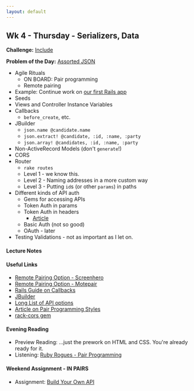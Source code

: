 ```yaml
---
layout: default
---
```


## Wk 4 - Thursday - Serializers, Data

**Challenge:** [Include](https://github.com/masonfmatthews/rails_assignments/blob/master/challenges/include_challenge.rb)

**Problem of the Day:** [Assorted JSON](https://github.com/masonfmatthews/rails_assignments/blob/master/exercises/assorted_json/)

* Agile Rituals
  * ON BOARD: Pair programming
  * Remote pairing
* Example: Continue work on [our first Rails app](https://github.com/tiyd-rails-2016-01/first_rails_app)
* Seeds
* Views and Controller Instance Variables
* Callbacks
  * `before_create`, etc.
* JBuilder
  * `json.name @candidate.name`
  * `json.extract! @candidate, :id, :name, :party`
  * `json.array! @candidates, :id, :name, :party`
* Non-ActiveRecord Models (don't `generate`!)
* CORS
* Router
  * `rake routes`
  * Level 1 - we know this.
  * Level 2 - Naming addresses in a more custom way
  * Level 3 - Putting `id`s (or other `params`) in paths
* Different kinds of API auth
  * Gems for accessing APIs
  * Token Auth in params
  * Token Auth in headers
    * [Article](https://www.codeschool.com/blog/2014/02/03/token-based-authentication-rails/)
  * Basic Auth (not so good)
  * OAuth - later
* Testing Validations - not as important as I let on.

#### Lecture Notes

<!--
* [Class Video]()
* [Code from Homework Review](https://github.com/tiyd-rails-2016-01/voting_api_homework_review)
* [Our First Rails Project, Day 3](https://github.com/tiyd-rails-2016-01/first_rails_app)
-->

#### Useful Links

* [Remote Pairing Option - Screenhero](https://screenhero.com/)
* [Remote Pairing Option - Motepair](https://atom.io/packages/motepair)
* [Rails Guide on Callbacks](http://guides.rubyonrails.org/v2.3.11/activerecord_validations_callbacks.html#callbacks-overview)
* [JBuilder](https://github.com/rails/jbuilder)
* [Long List of API options](apis)
* [Article on Pair Programming Styles](http://articles.coreyhaines.com/posts/thoughts-on-pair-programming/)
* [rack-cors gem](https://github.com/cyu/rack-cors)

#### Evening Reading

* Preview Reading: ...just the prework on HTML and CSS.  You're already ready for it.
* Listening: [Ruby Rogues - Pair Programming](http://devchat.tv/ruby-rogues/026-rr-pair-programming)

#### Weekend Assignment - IN PAIRS

* Assignment: [Build Your Own API](https://github.com/tiyd-rails-2016-01/build_your_own_api)
<!-- * Feedback: [Build Your Own API Feedback](feedback) -->
